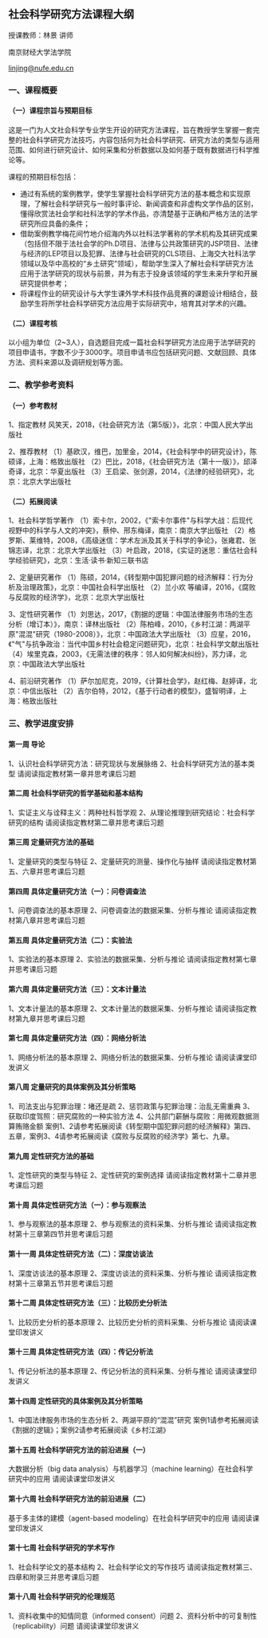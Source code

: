 ## 社会科学研究方法课程大纲

授课教师：林景 讲师

南京财经大学法学院

linjing@nufe.edu.cn

### 一、课程概要
#### （一）课程宗旨与预期目标

这是一门为人文社会科学专业学生开设的研究方法课程，旨在教授学生掌握一套完整的社会科学研究方法技巧，内容包括何为社会科学研究、研究方法的类型与适用范围、如何进行研究设计、如何采集和分析数据以及如何基于既有数据进行科学推论等。

课程的预期目标包括：

-  通过有系统的案例教学，使学生掌握社会科学研究方法的基本概念和实现原理，了解社会科学研究与一般时事评论、新闻调查和非虚构文学作品的区别，懂得欣赏法社会学和社科法学的学术作品，亦清楚基于正确和严格方法的法学研究所应具备的条件；
-  借助案例教学梅花间竹地介绍海内外以社科法学著称的学术机构及其研究成果（包括但不限于法社会学的Ph.D项目、法律与公共政策研究的JSP项目、法律与经济的LEP项目以及犯罪、法律与社会研究的CLS项目、上海交大社科法学领域以及华中高校的“乡土研究”领域），帮助学生深入了解社会科学研究方法应用于法学研究的现状与前景，并为有志于投身该领域的学生未来升学和开展研究提供参考；
-  将课程作业的研究设计与大学生课外学术科技作品竞赛的课题设计相结合，鼓励学生将所学社会科学研究方法应用于实际研究中，培育其对学术的兴趣。

#### （二）课程考核

以小组为单位（2~3人），自选题目完成一篇社会科学研究方法应用于法学研究的项目申请书，字数不少于3000字。项目申请书应包括研究问题、文献回顾、具体方法、资料来源以及调研规划等方面。

### 二、教学参考资料
#### （一）参考教材
1、指定教材
风笑天，2018，《社会研究方法（第5版）》，北京：中国人民大学出版社

2、推荐教材
（1）基欧汉，维巴，加里金，2014，《社会科学中的研究设计》，陈硕译，上海：格致出版社
（2）巴比，2018，《社会研究方法（第十一版）》，邱泽奇译，北京：华夏出版社
（3）王启梁、张剑源，2014，《法律的经验研究》，北京：北京大学出版社

#### （二）拓展阅读
1、社会科学哲学著作
（1）索卡尔，2002，《"索卡尔事件"与科学大战：后现代视野中的科学与人文的冲突》，蔡仲、邢东梅译，南京：南京大学出版社
（2）格罗斯、莱维特，2008，《高级迷信：学术左派及其关于科学的争论》，张雍君、张锦志译，北京：北京大学出版社
（3）叶启政，2018，《实证的迷思：重估社会科学经验研究》，北京：生活·读书·新知三联书店

2、定量研究著作
（1）陈硕，2014，《转型期中国犯罪问题的经济解释：行为分析及治理政策》，北京：中国社会科学出版社
（2）兰小欢 等编译，2016，《腐败与反腐败的经济学》，北京：北京大学出版社

3、定性研究著作
（1）刘思达，2017，《割据的逻辑：中国法律服务市场的生态分析（增订本）》，南京：译林出版社
（2）陈柏峰，2010，《乡村江湖：两湖平原"混混"研究（1980-2008）》，北京：中国政法大学出版社
（3）应星，2016，《"气"与抗争政治：当代中国乡村社会稳定问题研究》，北京：社会科学文献出版社
（4）埃里克森，2003，《无需法律的秩序：邻人如何解决纠纷》，苏力译，北京：中国政法大学出版社

4、前沿研究著作
（1）萨尔加尼克，2019，《计算社会学》，赵红梅、赵婷译，北京：中信出版社
（2）吉尔伯特，2012，《基于行动者的模型》，盛智明译，上海：格致出版社

### 三、教学进度安排
#### 第一周 导论
1、认识社会科学研究方法：研究现状与发展脉络
2、社会科学研究方法的基本类型
请阅读指定教材第一章并思考课后习题

#### 第二周 社会科学研究的哲学基础和基本结构
1、实证主义与诠释主义：两种社科哲学观
2、从理论推理到研究结论：社会科学研究的结构
请阅读指定教材第二章并思考课后习题

#### 第三周 定量研究方法的基础
1、定量研究的类型与特征
2、定量研究的测量、操作化与抽样
请阅读指定教材第五、六章并思考课后习题

#### 第四周 具体定量研究方法（一）：问卷调查法
1、问卷调查法的基本原理
2、问卷调查法的数据采集、分析与推论
请阅读指定教材第八章并思考课后习题

#### 第五周 具体定量研究方法（二）：实验法
1、实验法的基本原理
2、实验法的数据采集、分析与推论
请阅读指定教材第七章并思考课后习题

#### 第六周 具体定量研究方法（三）：文本计量法
1、文本计量法的基本原理
2、文本计量法的数据采集、分析与推论
请阅读指定教材第九章并思考课后习题

#### 第七周 具体定量研究方法（四）：网络分析法
1、网络分析法的基本原理
2、网络分析法的数据采集、分析与推论
请阅读课堂印发讲义

#### 第八周 定量研究的具体案例及其分析策略
1、司法支出与犯罪治理：堵还是疏
2、惩罚政策与犯罪治理：治乱无需重典
3、获取印度驾照：研究腐败的一种实验方法
4、公共部门薪酬与腐败：用微观数据测算贿赂金额
案例1、2请参考拓展阅读《转型期中国犯罪问题的经济解释》第四、五章，案例3、4请参考拓展阅读《腐败与反腐败的经济学》第七、九章。

#### 第九周 定性研究方法的基础
1、定性研究的类型与特征
2、定性研究的案例选择
请阅读指定教材第十二章并思考课后习题

#### 第十周 具体定性研究方法（一）：参与观察法
1、参与观察法的基本原理
2、参与观察法的资料采集、分析与推论
请阅读指定教材第十三章第四节并思考课后习题

#### 第十一周 具体定性研究方法（二）：深度访谈法
1、深度访谈法的基本原理
2、深度访谈法的资料采集、分析与推论
请阅读指定教材第十三章第五节并思考课后习题

#### 第十二周 具体定性研究方法（三）：比较历史分析法
1、比较历史分析的基本原理
2、比较历史分析的资料采集、分析与推论
请阅读课堂印发讲义

#### 第十三周 具体定性研究方法（四）：传记分析法
1、传记分析法的基本原理
2、传记分析法的资料采集、分析与推论
请阅读课堂印发讲义

#### 第十四周 定性研究的具体案例及其分析策略
1、中国法律服务市场的生态分析
2、两湖平原的“混混”研究
案例1请参考拓展阅读《割据的逻辑》；案例2请参考拓展阅读《乡村江湖》

#### 第十五周 社会科学研究方法的前沿进展（一）
大数据分析（big data analysis）与机器学习（machine learning）在社会科学研究中的应用
请阅读课堂印发讲义

#### 第十六周 社会科学研究方法的前沿进展（二）
基于多主体的建模（agent-based modeling）在社会科学研究中的应用
请阅读课堂印发讲义

#### 第十七周 社会科学研究的学术写作
1、社会科学论文的基本结构
2、社会科学论文的写作技巧
请阅读指定教材第三、四章和附录三并思考课后习题

#### 第十八周 社会科学研究的伦理规范
1、资料收集中的知情同意（informed consent）问题
2、资料分析中的可复制性（replicability）问题
请阅读课堂印发讲义


